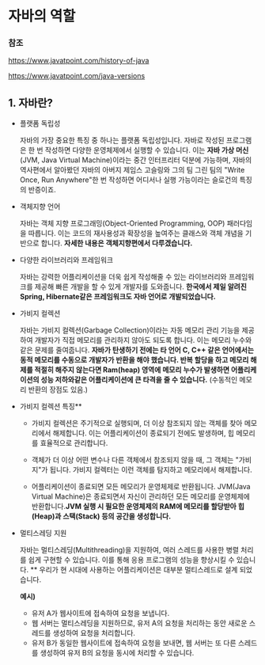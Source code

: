 # 자바의 역할

### 참조
https://www.javatpoint.com/history-of-java

https://www.javatpoint.com/java-versions

## 1. 자바란?

- 플랫폼 독립성

  자바의 가장 중요한 특징 중 하나는 플랫폼 독립성입니다. 자바로 작성된 프로그램은 한 번 작성하면 다양한 운영체제에서 실행할 수 있습니다. 이는 **자바 가상 머신**(JVM, Java Virtual Machine)이라는 중간 인터프리터 덕분에 가능하며, 자바의 역사편에서 알아봤던 자바의 아버지 제임스 고슬링와 그의 팀 그린 팀의 "Write Once, Run Anywhere"한 번 작성하면 어디서나 실행 가능이라는 슬로건의 특징의 반증이죠.


- 객체지향 언어
  
  자바는 객체 지향 프로그래밍(Object-Oriented Programming, OOP) 패러다임을 따릅니다. 이는 코드의 재사용성과 확장성을 높여주는 클래스와 객체 개념을 기반으로 합니다.
**자세한 내용은 객체지향편에서 다루겠습니다.**


- 다양한 라이브러리와 프레임워크
  
  자바는 강력한 어플리케이션을 더욱 쉽게 작성해줄 수 있는 라이브러리와 프레임워크를 제공해 빠른 개발을 할 수 있게 개발자를 도와줍니다. **한국에서 제일 알려진 Spring,   Hibernate같은 프레임워크도 자바 언어로 개발되었습니다.**

- 가비지 컬렉션
  
  자바는 가비지 컬렉션(Garbage Collection)이라는 자동 메모리 관리 기능을 제공하여 개발자가 직접 메모리를 관리하지 않아도 되도록 합니다. 이는 메모리 누수와 같은 문제를 줄여줍니다. **자바가 탄생하기 전에는 타 언어 C, C++ 같은 언어에서는 동적 메모리를 수동으로 개발자가 반환을 해야 했습니다. 반복 할당을 하고 메모리 해제를 적절히 해주지 않는다면 Ram(heap) 영역에 메모리 누수가 발생하면 어플리케이션의 성능 저하와같은 어플리케이션에 큰 타격을 줄 수 있습니다.** (수동적인 메모리 반환의 장점도 있음.)
  
- 가비지 컬렉션 특징**
  - 가비지 컬렉션은 주기적으로 실행되며, 더 이상 참조되지 않는 객체를 찾아 메모리에서 해제합니다. 이는 어플리케이션이 종료되기 전에도 발생하며, 힙 메모리를 효율적으로 관리합니다.
  - 객체가 더 이상 어떤 변수나 다른 객체에서 참조되지 않을 때, 그 객체는 "가비지"가 됩니다. 가비지 컬렉터는 이런 객체를 탐지하고 메모리에서 해제합니다.

  - 어플리케이션이 종료되면 모든 메모리가 운영체제로 반환됩니다. JVM(Java Virtual Machine)은 종료되면서 자신이 관리하던 모든 메모리를 운영체제에 반환합니다.**JVM 실행 시 필요한 운영체제의 RAM에 메모리를 할당받아 힙(Heap)과 스택(Stack) 등의 공간을 생성합니다.** 

- 멀티스레딩 지원
  
  자바는 멀티스레딩(Multithreading)을 지원하여, 여러 스레드를 사용한 병렬 처리를 쉽게 구현할 수 있습니다. 이를 통해 응용 프로그램의 성능을 향상시킬 수 있습니다. ** 우리가 현 시대에 사용하는 어플리케이션은 대부분 멀티스레드로 설계 되었습니다.

  **예시)**
  - 유저 A가 웹사이트에 접속하여 요청을 보냅니다.
  - 웹 서버는 멀티스레딩을 지원하므로, 유저 A의 요청을 처리하는 동안 새로운 스레드를 생성하여 요청을 처리합니다.
  - 유저 B가 동일한 웹사이트에 접속하여 요청을 보내면, 웹 서버는 또 다른 스레드를 생성하여 유저 B의 요청을 동시에 처리할 수 있습니다.
  
  
